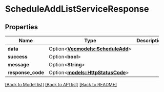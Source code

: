 # ScheduleAddListServiceResponse

## Properties

Name | Type | Description | Notes
------------ | ------------- | ------------- | -------------
**data** | Option<[**Vec<models::ScheduleAdd>**](ScheduleAdd.md)> |  | [optional]
**success** | Option<**bool**> |  | [optional]
**message** | Option<**String**> |  | [optional]
**response_code** | Option<[**models::HttpStatusCode**](HttpStatusCode.md)> |  | [optional]

[[Back to Model list]](../README.md#documentation-for-models) [[Back to API list]](../README.md#documentation-for-api-endpoints) [[Back to README]](../README.md)


